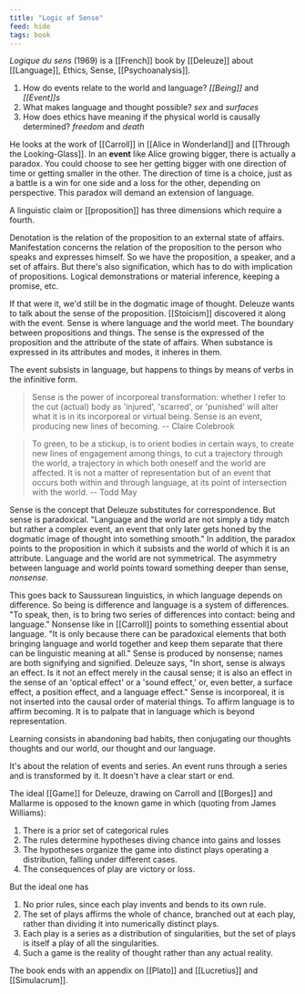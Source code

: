 ```yaml
---
title: "Logic of Sense"
feed: hide
tags: book
---
```


_Logique du sens_ (1969) is a [[French]] book by [[Deleuze]] about [[Language]], Ethics, Sense, [[Psychoanalysis]]. 

1. How do events relate to the world and language? _[[Being]]_ and _[[Event]]s_
2. What makes language and thought possible? _sex_ and _surfaces_
3. How does ethics have meaning if the physical world is causally determined? _freedom_ and _death_


He looks at the work of [[Carroll]] in [[Alice in Wonderland]] and [[Through the Looking-Glass]]. In an **event** like Alice growing bigger, there is actually a paradox. You could choose to see her getting bigger with one direction of time or getting smaller in the other. The direction of time is a choice, just as a battle is a win for one side and a loss for the other, depending on perspective. This paradox will demand an extension of language. 

A linguistic claim or [[proposition]] has three dimensions which require a fourth.

Denotation is the relation of the proposition to an external state of affairs. Manifestation concerns the relation of the proposition to the person who speaks and expresses himself. So we have the proposition, a speaker, and a set of affairs. But there's also signification, which has to do with implication of propositions. Logical demonstrations or material inference, keeping a promise, etc.

If that were it, we'd still be in the dogmatic image of thought. Deleuze wants to talk about the sense of the proposition. [[Stoicism]] discovered it along with the event. Sense is where language and the world meet. The boundary between propositions and things. The sense is the expressed of the proposition and the attribute of the state of affairs. When substance is expressed in its attributes and modes, it inheres in them. 

The event subsists in language, but happens to things by means of verbs in the infinitive form. 

 > Sense is the power of incorporeal transformation: whether I refer to the cut (actual) body as 'injured', 'scarred', or 'punished' will alter what it is in its incorporeal or virtual being. Sense is an event, producing new lines of becoming. -- Claire Colebrook
 
> To green, to be a stickup, is to orient bodies in certain ways, to create new lines of engagement among things, to cut a trajectory through the world, a trajectory in which both oneself and the world are affected. It is not a matter of representation but of an event that occurs both within and through language, at its point of intersection with the world.  -- Todd May

Sense is the concept that Deleuze substitutes for correspondence. But sense is paradoxical. "Language and the world are not simply a tidy match but rather a complex event, an event that only later gets honed by the dogmatic image of thought into something smooth." In addition, the paradox points to the proposition in which it subsists and the world of which it is an attribute. Language and the world are not symmetrical. The asymmetry between language and world points toward something deeper than sense, _nonsense._

This goes back to Saussurean linguistics, in which language depends on difference. So being is difference and language is a system of differences. "To speak, then, is to bring two series of differences into contact: being and language." Nonsense like in [[Carroll]] points to something essential about language. "It is only because there can be paradoxical elements that both bringing language and world together and keep them separate that there can be linguistic meaning at all." Sense is produced by nonsense; names are both signifying and signified. Deleuze says, "In short, sense is always an effect. Is it not an effect merely in the causal sense; it is also an effect in the sense of an 'optical effect' or a 'sound effect,' or, even better, a surface effect, a position effect, and a language effect." Sense is incorporeal, it is not inserted into the causal order of material things. To affirm language is to affirm becoming. It is to palpate that in language which is beyond representation.

Learning consists in abandoning bad habits, then conjugating our thoughts thoughts and our world, our thought and our language. 


It's about the relation of events and series. An event runs through a series and is transformed by it. It doesn't have a clear start or end. 

The ideal [[Game]] for Deleuze, drawing on Carroll and [[Borges]] and Mallarme is opposed to the known game in which (quoting from James Williams):

1. There is a prior set of categorical rules
2. The rules determine hypotheses diving chance into gains and losses
3. The hypotheses organize the game into distinct plays operating a distribution, falling under different cases.
4. The consequences of play are victory or loss.

But the ideal one has

1. No prior rules, since each play invents and bends to its own rule.
2. The set of plays affirms the whole of chance, branched out at each play, rather than dividing it into numerically distinct plays.
3. Each play is a series as a distribution of singularities, but the set of plays is itself a play of all the singularities.
4. Such a game is the reality of thought rather than any actual reality. 

The book ends with an appendix on [[Plato]] and [[Lucretius]] and [[Simulacrum]]. 